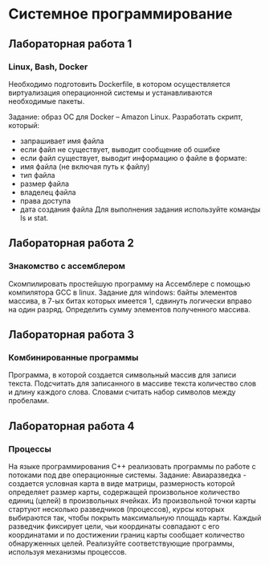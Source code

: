 # Системное программирование

## Лабораторная работа 1

### Linux, Bash, Docker

Необходимо подготовить Dockerfile, в котором осуществляется виртуализация операционной системы и устанавливаются необходимые пакеты. 

Задание: образ ОС для Docker – Amazon Linux. Разработать скрипт,
который:
* запрашивает имя файла
* если файл не существует, выводит сообщение об ошибке
* если файл существует, выводит информацию о файле в формате:
* имя файла (не включая путь к файлу)
* тип файла
* размер файла
* владелец файла
* права доступа
* дата создания файла
Для выполнения задания используйте команды ls и stat.

## Лабораторная работа 2

### Знакомство с ассемблером

Скомпилировать простейшую программу на Ассемблере с помощью компилятора GCC в linux.
Задание для windows: байты элементов массива, в 7-ых битах которых имеется 1, сдвинуть логически вправо на один разряд. Определить сумму элементов полученного массива.

## Лабораторная работа 3

### Комбинированные программы

Программа, в которой создается символьный массив для записи текста. Подсчитать для записанного в массиве текста количество слов и длину каждого слова. Словами считать набор символов между пробелами.

## Лабораторная работа 4

### Процессы

На языке программирования C++ реализовать программы по работе с потоками под две операционные системы. 
Задание:
Авиаразведка - создается условная карта в виде матрицы, размерность которой определяет размер карты, содержащей произвольное количество единиц (целей) в произвольных ячейках. Из произвольной точки карты стартуют несколько разведчиков (процессов), курсы которых выбираются так, чтобы покрыть максимальную площадь карты. Каждый разведчик фиксирует цели, чьи координаты совпадают с его координатами и по достижении границ карты сообщает количество обнаруженных целей. Реализуйте соответствующие программы, используя механизмы процессов.

